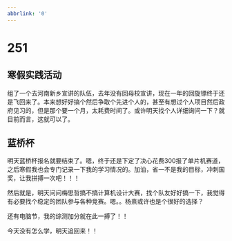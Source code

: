 ```yaml
---
abbrlink: '0'
---
```

# 251

## 寒假实践活动

组了一个去河南新乡宣讲的队伍，去年没有回母校宣讲，现在一年的回旋镖终于还是飞回来了。本来想好好搞个然后争取个先进个人的，甚至有想过个人项目然后政府见习的，但是那个要一个月，太耗费时间了。或许明天找个人详细询问一下？就目前而言，这就可以了。

## 蓝桥杯

明天蓝桥杯报名就要结束了。嗯，终于还是下定了决心花费300报了单片机赛道，之后寒假我也会专门记录一下我的学习情况的。加油，省一不是我的目标，冲刺国奖，让我拼搏一次吧！！！

然后就是，明天问问梅思哲搞不搞计算机设计大赛，找个队友好好搞一下，我觉得有必要找个稳定的团队参与各种竞赛。嗯。。杨熹或许也是个很好的选择？

还有电脑节，我的综测加分就在此一搏了！！

今天没有怎么学，明天追回来！！
